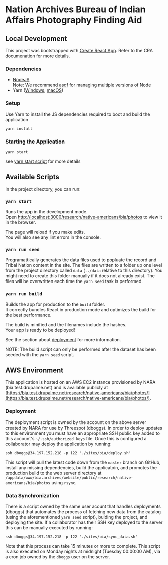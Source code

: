 # Nation Archives Bureau of Indian Affairs Photography Finding Aid

## Local Development

This project was bootstrapped with [Create React App](https://github.com/facebook/create-react-app). Refer to the CRA documenation for more details.

### Dependencies

- [NodeJS](https://nodejs.org/en/)  
  Note: We recommend [asdf](https://github.com/asdf-vm/asdf) for managing multiple versions of Node
- Yarn
  ([Windows](https://yarnpkg.com/en/docs/install#windows-stable), [macOS](https://yarnpkg.com/en/docs/install#mac-stable))

### Setup

Use Yarn to install the JS dependencies required to boot and build the application

```
yarn install
```

### Starting the Application

```
yarn start
```

see [yarn start script](#yarn-start) for more details

## Available Scripts

In the project directory, you can run:

### `yarn start`

Runs the app in the development mode.<br />
Open [http://localhost:3000/research/native-americans/bia/photos](http://localhost:3000/research/native-americans/bia/photos) to view it in the browser.

The page will reload if you make edits.<br />
You will also see any lint errors in the console.

### `yarn run seed`

Programattically generates the data files used to popluate the record and Tribal Nation content in the site. The files are written to a folder up one level from the project directory called `data` (`../data` relative to this directory). You might need to create this folder manually if it does not already exist. The files will be overwritten each time the `yarn seed` task is performed.

### `yarn run build`

Builds the app for production to the `build` folder.<br />
It correctly bundles React in production mode and optimizes the build for the best performance.

The build is minified and the filenames include the hashes.<br />
Your app is ready to be deployed!

See the section about [deployment](https://facebook.github.io/create-react-app/docs/deployment) for more information.

NOTE: The build script can only be performed after the dataset has been seeded with the `yarn seed` script.

## AWS Environment

This application is hosted on an AWS EC2 instance provisioned by NARA (bia.test.drupalme.net) and is available publicly at [https://bia.test.drupalme.net/research/native-americans/bia/photos/](https://bia.test.drupalme.net/research/native-americans/bia/photos/).

### Deployment

The deployment script is owned by the account on the above server created by NARA for use by Threespot (dboggs). In order to deploy updates to this environment you must have an appropriate SSH public key added to this account's `~/.ssh/authorized_keys` file. Once this is configured a collaborator may deploy the application by running:

```
ssh dboggs@34.197.152.218 -p 122 './sites/bia/deploy.sh'
```

This script will pull the latest code down from the `master` branch on GitHub, install any missing dependencies, build the applicatoin, and promotes the production build to the web server directory at `/appdata/www/bia.archives/website/public/research/native-americans/bia/photos` using `rsync`.

### Data Synchronization

There is a script owned by the same user acount that handles deployments (dboggs) that automates the process of fetching new data from the catalog (using the aforementioned `yarn seed` script), buiding the project, and deploying the site. If a collaborator has their SSH key deployed to the server this can be manually executed by running:

```
ssh dboggs@34.197.152.218 -p 122 './sites/bia/sync_data.sh'
```

Note that this process can take 15 minutes or more to complete. This script is also executed on Monday nights at midnight (Tuesday 00:00:00 AM), via a cron job owned by the `dboggs` user on the server.
